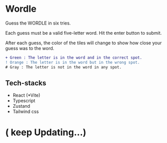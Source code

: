 # Wordle

Guess the WORDLE in six tries.

Each guess must be a valid five-letter word. Hit the enter button to submit.

After each guess, the color of the tiles will change to show how close your guess was to the word.

```diff
+ Green : The letter is in the word and in the correct spot.
! Orange : The letter is in the word but in the wrong spot.
# Gray : The letter is not in the word in any spot.
```

## Tech-stacks
* React (*Vite)
* Typescript
* Zustand
* Tailwind css

<h1>( keep Updating...)</h1>
